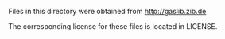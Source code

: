 Files in this directory were obtained from http://gaslib.zib.de

The corresponding license for these files is located in LICENSE.
